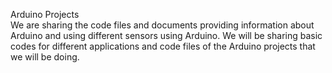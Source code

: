 Arduino Projects <br>
We are sharing the code files and documents providing information about Arduino and using different sensors using Arduino.
We will be sharing basic codes for different applications and code files of the Arduino projects that we will be doing.
